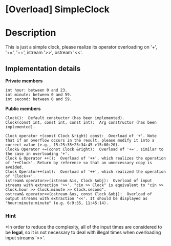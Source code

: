 # [Overload] SimpleClock

# Description
This is just a simple clock, please realize its operator overloading on '+', '+=', '++', istream '>>', ostream '<<'.

## Implementation details
**Private members**
```
int hour: between 0 and 23.
int minute: between 0 and 59.
int second: between 0 and 59.
```
**Public members**
```
Clock():  Default constuctor (has been implemented).
Clock(const int, const int, const int):  Arg constructor (has been implemented).

Clock operator +(const Clock &right) const:  Overload of '+'. Note that if an overflow occurs in the result, please modify it into a correct value (e.g., 15:25:35+23:34:45->15:00:20).
Clock& Operator +=(const Clock &right):  Overload of '+=', similar to the case in overloading '+'.
Clock & Operator ++():  Overload of '++', which realizes the operation of '++Clock'. Return by reference so that an unnecessary copy is avoided.
Clock Operator++(int):  Overload of '++', which realized the operation of 'Clock++'.
istream& operator>>(istream &is, Clock &obj):  Overload of input streams with extraction '>>'. "cin >> Clock" is equivalent to "cin >> Clock.hour >> Clock.minute >> Clock.second".
ostream& operator<<(ostream &os, const Clock &obj):  Overload of output streams with extraction '<<'. It should be displayed as "hour:minute:minute" (e.g. 6:9:35, 11:45:14).
```

### Hint
*In order to reduce the complexity, all of the input times are considered to be **legal**, so it is not necessary to deal with illegal times when overloading input streams '>>'.